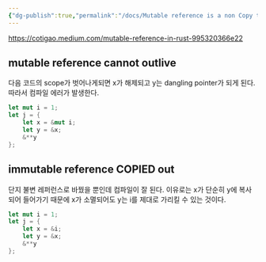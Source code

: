 ```yaml
---
{"dg-publish":true,"permalink":"/docs/Mutable reference is a non Copy type/","title":"Mutable reference is a non Copy type"}
---
```


https://cotigao.medium.com/mutable-reference-in-rust-995320366e22

## mutable reference cannot outlive

다음 코드의 scope가 벗어나게되면 x가 해제되고 y는 dangling pointer가 되게 된다. 따라서 컴파일 에러가 발생한다.

```rust
let mut i = 1;
let j = {
	let x = &mut i;
	let y = &x;
	&**y
};
```

## immutable reference COPIED out

단지 불변 레퍼런스로 바꿨을 뿐인데 컴파일이 잘 된다. 이유로는 x가 단순히 y에 복사되어 들어가기 때문에 x가 소멸되어도 y는 i를 제대로 가리킬 수 있는 것이다.

```rust
let mut i = 1;
let j = {
	let x = &i;
	let y = &x;
	&**y
};
```
